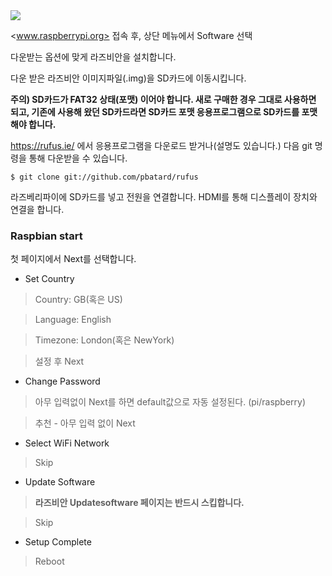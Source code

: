 <img src = "/RaspberryPi_3Bplus/images/install/Install_os.png">

<www.raspberrypi.org> 접속 후, 상단 메뉴에서 Software 선택

다운받는 옵션에 맞게 라즈비안을 설치합니다.

다운 받은 라즈비안 이미지파일(.img)을 SD카드에 이동시킵니다. 

**주의) SD카드가 FAT32 상태(포맷) 이어야 합니다. 새로 구매한 경우 그대로 사용하면 되고, 기존에 사용해 왔던 SD카드라면 SD카드 포맷 응용프로그램으로 SD카드를 포맷해야 합니다.**

<https://rufus.ie/> 에서 응용프로그램을 다운로드 받거나(설명도 있습니다.) 다음 git 명령을 통해 다운받을 수 있습니다.

```
$ git clone git://github.com/pbatard/rufus
```

라즈베리파이에 SD카드를 넣고 전원을 연결합니다. HDMI를 통해 디스플레이 장치와 연결을 합니다. 

### Raspbian start

첫 페이지에서 Next를 선택합니다.

- Set Country

>Country: GB(혹은 US)
  
>Language: English

>Timezone: London(혹은 NewYork)
  
>설정 후 Next

- Change Password
  
>아무 입력없이 Next를 하면 default값으로 자동 설정된다. (pi/raspberry)
  
>추천 - 아무 입력 없이 Next

- Select WiFi Network
  
>Skip
  
- Update Software
  
>**라즈비안 Updatesoftware 페이지는 반드시 스킵합니다.**
  
>Skip

- Setup Complete
  
>Reboot
